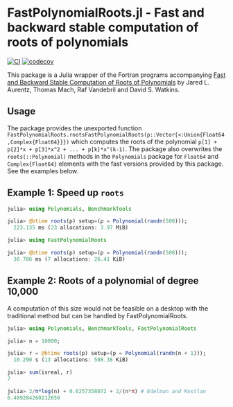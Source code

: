# FastPolynomialRoots.jl - Fast and backward stable computation of roots of polynomials
[![CI](https://github.com/andreasnoack/FastPolynomialRoots.jl/actions/workflows/CI.yml/badge.svg)](https://github.com/andreasnoack/FastPolynomialRoots.jl/actions/workflows/CI.yml)
[![codecov](https://codecov.io/gh/andreasnoack/FastPolynomialRoots.jl/graph/badge.svg?token=mALbv2gzq2)](https://codecov.io/gh/andreasnoack/FastPolynomialRoots.jl)

This package is a Julia wrapper of the Fortran programs accompanying [Fast and Backward Stable Computation of Roots of Polynomials](http://epubs.siam.org/doi/abs/10.1137/140983434) by Jared L. Aurentz, Thomas Mach, Raf Vandebril and David S. Watkins.

## Usage

The package provides the unexported function `FastPolynomialRoots.rootsFastPolynomialRoots(p::Vector{<:Union{Float64,Complex{Float64}}})`
which computes the roots of the polynomial `p[1] + p[2]*x + p[3]*x^2 + ... + p[k]*x^(k-1)`. The package also overwrites the `roots(::Polynomial)` methods in the `Polynomials` package for `Float64` and `Complex{Float64}` elements with the fast versions provided by this package. See the examples below.

## Example 1: Speed up `roots`
```julia
julia> using Polynomials, BenchmarkTools

julia> @btime roots(p) setup=(p = Polynomial(randn(500)));
  223.135 ms (23 allocations: 3.97 MiB)

julia> using FastPolynomialRoots

julia> @btime roots(p) setup=(p = Polynomial(randn(500)));
  30.786 ms (7 allocations: 26.41 KiB)
```

## Example 2: Roots of a polynomial of degree 10,000
A computation of this size would not be feasible on a desktop with the traditional method
but can be handled by FastPolynomialRoots.
```julia
julia> using Polynomials, BenchmarkTools, FastPolynomialRoots

julia> n = 10000;

julia> r = @btime roots(p) setup=(p = Polynomial(randn(n + 1)));
  10.290 s (13 allocations: 508.38 KiB)

julia> sum(isreal, r)
7

julia> 2/π*log(n) + 0.6257358072 + 2/(n*π) # Edelman and Kostlan
6.489284260212659
```
